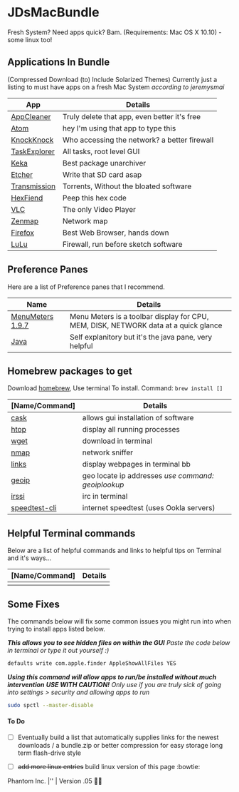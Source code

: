 # JDsMacBundle
Fresh System? Need apps quick? Bam.
(Requirements: Mac OS X 10.10) - some linux too!


## Applications In Bundle
(Compressed Download (to) Include Solarized Themes)
Currently just a listing to must have apps on a fresh Mac System *according to jeremysmai*

 App | Details
 ---------------- | ----------------
| [AppCleaner](https://freemacsoft.net/appcleaner/) | Truly delete that app, even better it's free |
| [Atom](https://atom.io/) | hey I'm using that app to type this |
| [KnockKnock](https://objective-see.com/products/knockknock.html) | Who accessing the network? a better firewall |
| [TaskExplorer](https://objective-see.com/products/taskexplorer.html) | All tasks, root level GUI |
| [Keka](https://www.keka.io/en/) | Best package unarchiver |
| [Etcher](https://etcher.io/) | Write that SD card asap |
| [Transmission](https://transmissionbt.com/download/) | Torrents, Without the bloated software |
| [HexFiend](https://ridiculousfish.com/hexfiend/) | Peep this hex code |
| [VLC](https://www.videolan.org/vlc/) | The only Video Player |
| [Zenmap](https://nmap.org/download.html) | Network map |
| [Firefox](https://www.mozilla.org/en-US/firefox/new/) | Best Web Browser, hands down |
| [LuLu](https://objective-see.com/products/lulu.html) | Firewall, run before sketch software |


## Preference Panes
Here are a list of Preference panes that I recommend.

  Name | Details
---------------- | ----------------
| [MenuMeters 1.9.7](https://member.ipmu.jp/yuji.tachikawa/MenuMetersElCapitan/) | Menu Meters is a toolbar display for CPU, MEM, DISK, NETWORK data at a quick glance  |
| [Java](https://www.java.com/en/download/mac_download.jsp) | Self explanitory but it's the java pane, very helpful |


## Homebrew packages to get
Download [homebrew](https://brew.sh), Use terminal To install. Command: `brew install []`

[Name/Command] | Details
---------------- | ----------------
| [cask](https://formulae.brew.sh/formula/cask) | allows gui installation of software |
| [htop](https://formulae.brew.sh/formula/htop) | display all running processes |
| [wget](https://formulae.brew.sh/formula/wget) | download in terminal |
| [nmap](https://formulae.brew.sh/formula/nmap) | network sniffer |
| [links](https://formulae.brew.sh/formula/links) | display webpages in terminal bb |
| [geoip](https://formulae.brew.sh/formula/geoip) | geo locate ip addresses *use command: geoiplookup* |
| [irssi](https://formulae.brew.sh/formula/irssi) | irc in terminal |
| [speedtest-cli](https://formulae.brew.sh/formula/speedtest-cli) | internet speedtest (uses Ookla servers) |

## Helpful Terminal commands
Below are a list of helpful commands and links to helpful tips on Terminal and it's ways...

[Name/Command] | Details
---------------- | ----------------
|||


## Some Fixes
The commands below will fix some common issues you might run into when trying to install apps listed below.

***This allows you to see hidden files on within the GUI***
*Paste the code below in terminal or type it out yourself :)*
```bash
defaults write com.apple.finder AppleShowAllFiles YES
```
***Using this command will allow apps to run/be installed without much intervention***
***USE WITH CAUTION!*** *Only use if you are truly sick of going into settings > security and allowing apps to run*
```bash
sudo spctl --master-disable
```

#### To Do
- [ ] Eventually build a list that automatically supplies links for the newest downloads / a bundle.zip or better compression for easy storage long term flash-drive style
- [ ] ~~add more linux entries~~ build linux version of this page :bowtie:


Phantom Inc. |'' |
Version .05 :man_astronaut:
